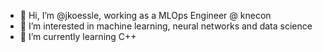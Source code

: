 - 👋 Hi, I’m @jkoessle, working as a MLOps Engineer @ knecon
- 👀 I’m interested in machine learning, neural networks and data science
- 🌱 I’m currently learning C++
<!---
jkoessle/jkoessle is a ✨ special ✨ repository because its `README.md` (this file) appears on your GitHub profile.
You can click the Preview link to take a look at your changes.
--->

